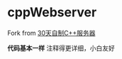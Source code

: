 # cppWebserver
Fork from [30天自制C++服务器](https://github.com/yuesong-feng/30dayMakeCppServer) 

**代码基本一样**  注释得更详细，小白友好


